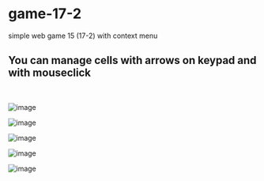 # game-17-2
simple web game 15 (17-2) with context menu
## You can manage cells with arrows on keypad and with mouseclick
<br>

![image](https://github.com/17neverends/game-17-2/assets/118381764/49e0428b-76a2-401f-8e39-9a2c55e64a8e)

![image](https://github.com/17neverends/game-17-2/assets/118381764/52ff842e-9b5c-47bf-a02b-43eee766fbeb)<br>

![image](https://github.com/17neverends/game-17-2/assets/118381764/be699fca-b884-49e2-9de3-96204f0abbd8)<br>

![image](https://github.com/17neverends/game-17-2/assets/118381764/67298463-de59-4be6-830d-450869f8185c)<br>


![image](https://github.com/17neverends/game-17-2/assets/118381764/16dc904c-fde5-48cf-a2db-91428fed0f73)<br>



